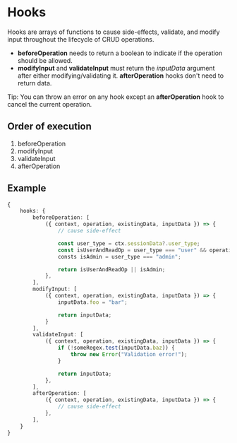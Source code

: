 # **Hooks**
Hooks are arrays of functions to cause side-effects, validate, and modify input throughout the lifecycle of CRUD operations.

- **beforeOperation** needs to return a boolean to indicate if the operation should be allowed.
- **modifyInput** and **validateInput** must return the *inputData* argument after either modifying/validating it.
**afterOperation** hooks don't need to return data.

Tip: You can throw an error on any hook except an **afterOperation** hook to cancel the current operation.

## **Order of execution**
1. beforeOperation
2. modifyInput
3. validateInput
4. afterOperation

## **Example**
```ts
{
    hooks: {
        beforeOperation: [
            ({ context, operation, existingData, inputData }) => {
                // cause side-effect

                const user_type = ctx.sessionData?.user_type;
                const isUserAndReadOp = user_type === "user" && operation === "read";
                consts isAdmin = user_type === "admin";

                return isUserAndReadOp || isAdmin;
            },
        ],
        modifyInput: [
            ({ context, operation, existingData, inputData }) => {
                inputData.foo = "bar";

                return inputData;
            }
        ],
        validateInput: [
            ({ context, operation, existingData, inputData }) => {
                if (!someRegex.test(inputData.baz)) {
                    throw new Error("Validation error!");
                }

                return inputData;
            },
        ],
        afterOperation: [
            ({ context, operation, existingData, inputData }) => {
                // cause side-effect
            },
        ],
    }
}
```
